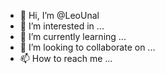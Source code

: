 - 👋 Hi, I’m @LeoUnal
- 👀 I’m interested in ...
- 🌱 I’m currently learning ...
- 💞️ I’m looking to collaborate on ...
- 📫 How to reach me ...

<!---
LeoUnal/LeoUnal is a ✨ special ✨ repository because its `README.md` (this file) appears on your GitHub profile.
You can click the Preview link to take a look at your changes.
--->

